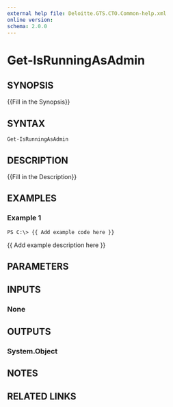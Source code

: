 ```yaml
---
external help file: Deloitte.GTS.CTO.Common-help.xml
online version: 
schema: 2.0.0
---
```


# Get-IsRunningAsAdmin

## SYNOPSIS
{{Fill in the Synopsis}}

## SYNTAX

```
Get-IsRunningAsAdmin
```

## DESCRIPTION
{{Fill in the Description}}

## EXAMPLES

### Example 1
```
PS C:\> {{ Add example code here }}
```

{{ Add example description here }}

## PARAMETERS

## INPUTS

### None


## OUTPUTS

### System.Object

## NOTES

## RELATED LINKS

